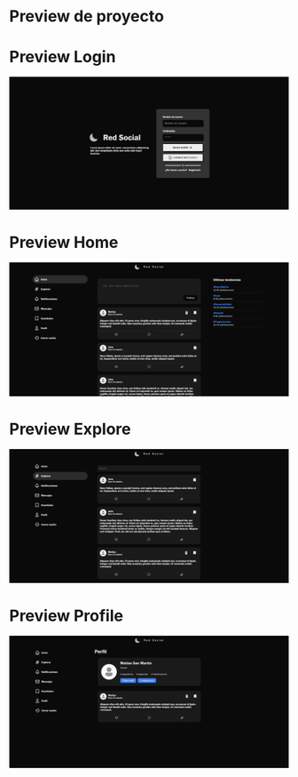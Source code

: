 # Preview de proyecto

# Preview Login
![Login](./assets//LoginDesktop.png)
# Preview Home
![Home](./assets/Home.png)
# Preview Explore
![Explore](./assets/Explore.png)
# Preview Profile
![Profile](./assets/Profile.png)




